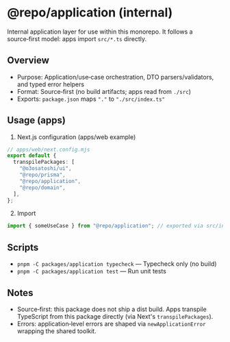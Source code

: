 # @repo/application (internal)

Internal application layer for use within this monorepo. It follows a source‑first model: apps import `src/*.ts` directly.

## Overview
- Purpose: Application/use‑case orchestration, DTO parsers/validators, and typed error helpers
- Format: Source‑first (no build artifacts; apps read from `./src`)
- Exports: `package.json` maps `"."` to `"./src/index.ts"`

## Usage (apps)
1) Next.js configuration (apps/web example)

```ts
// apps/web/next.config.mjs
export default {
  transpilePackages: [
    "@o3osatoshi/ui",
    "@repo/prisma",
    "@repo/application",
    "@repo/domain",
  ],
};
```

2) Import

```ts
import { someUseCase } from "@repo/application"; // exported via src/index.ts
```

## Scripts
- `pnpm -C packages/application typecheck` — Typecheck only (no build)
- `pnpm -C packages/application test` — Run unit tests

## Notes
- Source‑first: this package does not ship a dist build. Apps transpile TypeScript from this package directly (via Next's `transpilePackages`).
- Errors: application‑level errors are shaped via `newApplicationError` wrapping the shared toolkit.

